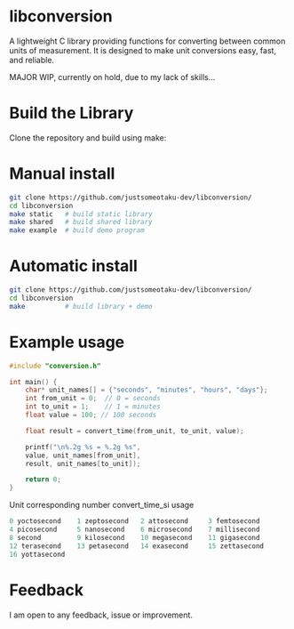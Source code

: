 # libconversion
A lightweight C library providing functions for converting between common units of measurement. It is designed to make unit conversions easy, fast, and reliable.

MAJOR WIP, currently on hold, due to my lack of skills...
# Build the Library
Clone the repository and build using make:
# Manual install
```bash
git clone https://github.com/justsomeotaku-dev/libconversion/
cd libconversion
make static   # build static library
make shared   # build shared library
make example  # build demo program
```
# Automatic install
```bash
git clone https://github.com/justsomeotaku-dev/libconversion/
cd libconversion
make          # build library + demo
```
# Example usage
```C
#include "conversion.h"

int main() {
    char* unit_names[] = {"seconds", "minutes", "hours", "days"};
    int from_unit = 0;  // 0 = seconds
    int to_unit = 1;    // 1 = minutes
    float value = 100; // 100 seconds

    float result = convert_time(from_unit, to_unit, value);

    printf("\n%.2g %s = %.2g %s",
    value, unit_names[from_unit],
    result, unit_names[to_unit]);

    return 0;
}
```
Unit corresponding number convert_time_si usage
```C
0 yoctosecond    1 zeptosecond   2 attosecond     3 femtosecond
4 picosecond     5 nanosecond    6 microsecond    7 millisecond
8 second         9 kilosecond    10 megasecond    11 gigasecond
12 terasecond    13 petasecond   14 exasecond     15 zettasecond
16 yottasecond
```

# Feedback
I am open to any feedback, issue or improvement. 

